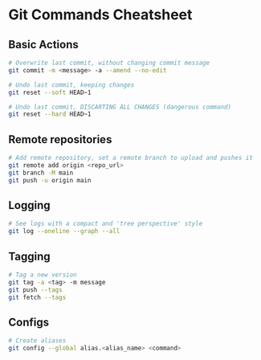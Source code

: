 
# Git Commands Cheatsheet

## Basic Actions

```bash
# Overwrite last commit, without changing commit message
git commit -m <message> -a --amend --no-edit

# Undo last commit, keeping changes 
git reset --soft HEAD~1

# Undo last commit, DISCARTING ALL CHANGES (dangerous command)
git reset --hard HEAD~1
```

## Remote repositories

```bash
# Add remote repository, set a remote branch to upload and pushes it
git remote add origin <repo_url>
git branch -M main
git push -u origin main
```

## Logging

```bash
# See logs with a compact and 'tree perspective' style
git log --oneline --graph --all
```

## Tagging

```bash
# Tag a new version
git tag -a <tag> -m message
git push --tags
git fetch --tags
```

## Configs

```bash
# Create aliases
git config --global alias.<alias_name> <command>
```
